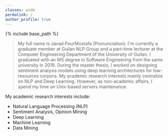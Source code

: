 ```yaml
---
classes: wide
permalink: /
author_profile: true
---
```

{% include base_path %}

> My full name is Javad PourMostafa (Pronunciation). I'm currently a graduate member at Guilan NLP Group and a part-time lecturer at the Computer Engineering Department of the University of Guilan. I graduated with an MS degree in Software Engineering from the same university in 2019. During the master thesis, I worked on designing sentiment analysis models using deep learning architectures for low-resources corpora. My academic research interests mainly centralize on NLP and Deep Learning. However, as non-academic affairs, I spend my time on Unix-based servers maintenance.

My academic research interests include:
-   Natural Language Processing (NLP)
-   Sentiment Analysis, Opinion Mining
-   Deep Learning
-   Machine Learning
-   Data Mining
